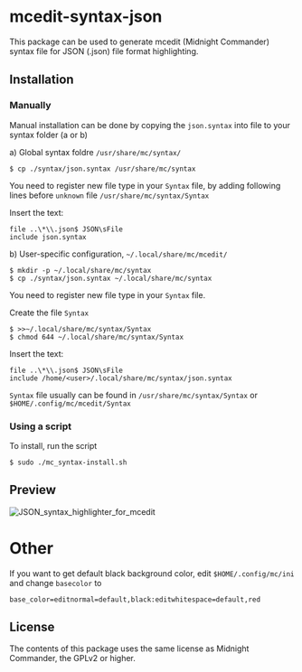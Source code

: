 # mcedit-syntax-json
This package can be used to generate mcedit (Midnight Commander) syntax file for JSON (.json) file format highlighting.

## Installation
### Manually
Manual installation can be done by copying the `json.syntax` into file to your syntax folder (a or b)

a) Global syntax foldre `/usr/share/mc/syntax/`

    $ cp ./syntax/json.syntax /usr/share/mc/syntax

You need to register new file type in your `Syntax` file, by adding following lines before `unknown` file `/usr/share/mc/syntax/Syntax` 

Insert the text:

    file ..\*\\.json$ JSON\sFile
    include json.syntax    

b) User-specific configuration, `~/.local/share/mc/mcedit/`

    $ mkdir -p ~/.local/share/mc/syntax
    $ cp ./syntax/json.syntax ~/.local/share/mc/syntax

You need to register new file type in your `Syntax` file.

Create the file `Syntax`

    $ >>~/.local/share/mc/syntax/Syntax
    $ chmod 644 ~/.local/share/mc/syntax/Syntax

Insert the text:

    file ..\*\\.json$ JSON\sFile
    include /home/<user>/.local/share/mc/syntax/json.syntax

`Syntax` file usually can be found in `/usr/share/mc/syntax/Syntax` or `$HOME/.config/mc/mcedit/Syntax`

### Using a script
To install, run the script

    $ sudo ./mc_syntax-install.sh

## Preview
![JSON_syntax_highlighter_for_mcedit](https://github.com/neosy/mcedit-syntax-json/assets/105918329/497c637a-2826-4f3e-bbe5-ce76d2765661)

# Other
If you want to get default black background color, edit `$HOME/.config/mc/ini` and change `basecolor` to

    base_color=editnormal=default,black:editwhitespace=default,red

## License
The contents of this package uses the same license as Midnight Commander, the GPLv2 or higher.
